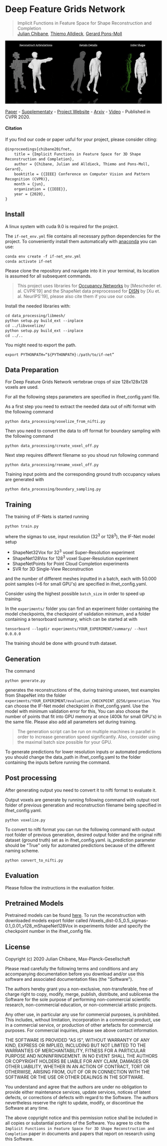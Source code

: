 
# Deep Feature Grids Network
> Implicit Functions in Feature Space for Shape Reconstruction and Completion <br />
> [Julian Chibane](http://virtualhumans.mpi-inf.mpg.de/people/Chibane.html), [Thiemo Alldieck](http://virtualhumans.mpi-inf.mpg.de/people/alldieck.html), [Gerard Pons-Moll](http://virtualhumans.mpi-inf.mpg.de/people/pons-moll.html)

![Teaser](teaser.gif)

[Paper](https://virtualhumans.mpi-inf.mpg.de/papers/chibane20ifnet/chibane20ifnet.pdf) - 
[Supplementaty](https://virtualhumans.mpi-inf.mpg.de/papers/chibane20ifnet/chibane20ifnet_supp.pdf) -
[Project Website](https://virtualhumans.mpi-inf.mpg.de/ifnets/) -
[Arxiv](https://arxiv.org/abs/2003.01456) -
[Video](https://youtu.be/cko07jINRZg) -
Published in CVPR 2020.


#### Citation

If you find our code or paper usful for your project, please consider citing:

    @inproceedings{chibane20ifnet,
        title = {Implicit Functions in Feature Space for 3D Shape Reconstruction and Completion},
        author = {Chibane, Julian and Alldieck, Thiemo and Pons-Moll, Gerard},
        booktitle = {{IEEE} Conference on Computer Vision and Pattern Recognition (CVPR)},
        month = {jun},
        organization = {{IEEE}},
        year = {2020},
    }

## Install

A linux system with cuda 9.0 is required for the project.

The `if-net_env.yml` file contains all necessary python dependencies for the project.
To conveniently install them automatically with [anaconda](https://www.anaconda.com/) you can use:
```
conda env create -f if-net_env.yml
conda activate if-net
```

Please clone the repository and navigate into it in your terminal, its location is assumed for all subsequent commands.

> This project uses libraries for [Occupancy Networks](https://github.com/autonomousvision/occupancy_networks) by [Mescheder et. al. CVPR'19] 
> and the ShapeNet data preprocessed for [DISN](https://github.com/Xharlie/DISN) by [Xu et. al. NeurIPS'19], please also cite them if you use our code.

Install the needed libraries with:
```
cd data_processing/libmesh/
python setup.py build_ext --inplace
cd ../libvoxelize/
python setup.py build_ext --inplace
cd ../..
```

You might need to export the path.
```
export PYTHONPATH=“${PYTHONPATH}:/path/to/if-net”
```

## Data Preparation
For Deep Feature Grids Network vertebrae crops of size 128x128x128 voxels are used.

For all the following steps parameters are specified in ifnet_config.yaml file.

As a first step you need to extract the needed data out of nifti format with the following command
```
python data_processing/voxelize_from_nifti.py
```
Then you need to convert the data to off format for boundary sampling with the following command
```
python data_processing/create_voxel_off.py
```
Next step requires different filename so you shoud run following command
```
python data_processing/rename_voxel_off.py
```

Training input points and the corresponding ground truth occupancy values are generated with
```
python data_processing/boundary_sampling.py
```

## Training
The training of IF-Nets is started running
```
python train.py
```
where the sigmas to use, input resolution (32<sup>3</sup> or 128<sup>3</sup>), the IF-Net model setup
+ ShapeNet32Vox for 32<sup>3</sup> voxel Super-Resolution experiment
+ ShapeNet128Vox for 128<sup>3</sup> voxel Super-Resolution experiment
+ ShapeNetPoints for Point Cloud Completion experiments
+ SVR for 3D Single-View Reconstruction

and the number of different meshes inputted in a batch, each with 50.000 point samples (=6 for small GPU's) are specified in ifnet_config.yaml. 

Consider using the highest possible `batch_size` in order to speed up training.

In the `experiments/` folder you can find an experiment folder containing the model checkpoints, the checkpoint of validation minimum, and a folder containing a tensorboard summary, which can be started at with
```
tensorboard --logdir experiments/YOUR_EXPERIMENT/summary/ --host 0.0.0.0
```

The training should be done with ground truth dataset.
## Generation
The command
```
python generate.py
```
generates the reconstructions of the, during training unseen, test examples from ShapeNet into  the folder 
```experiments/YOUR_EXPERIMENT/evaluation_CHECKPOINT_@256/generation```.
You can choose the IF-Net model checkpoint in ifnet_config.yaml. Use the model with minimum validation error for this, 
You can also choose the number of points that fit into GPU memory at once (400k for small GPU's) in the same file. Please also add all parameters set during training. 
> The generation script can be run on multiple machines in parallel in order to increase generation speed significantly. Also, consider using the maximal batch size possible for your GPU.

To generate predictions for lower resolution inputs or automated predictions you should change the data_path in ifnet_config.yaml to the folder containing the inputs before running the command.

## Post processing
After generating output you need to convert it to nifti format to evaluate it.

Output voxels are generate by running following command with output root folder of previous generation and reconstruction filename being specified in ifnet_config.yaml. 
```
python voxelize.py
```

To convert to nifti format you can run the following command with output root folder of previous generation, desired output folder and the original nifti dataset (ground truth) set as in ifnet_config.yaml. is_prediction parameter should be "True" only for automated predictions because of the different naming scheme.
```
python convert_to_nifti.py
```

## Evaluation
Please follow the instructions in the evaluation folder.

## Pretrained Models

Pretrained models can be found [here](https://syncandshare.lrz.de/getlink/fi5aXe7ySo6B46ZzzBFYVt/).
To run the reconstruction with downloaded models export folder called iVoxels_dist-0.5_0.5_sigmas-0.1_0.01_v128_mShapeNet128Vox in experiments folder and specify the checkpoint number in the ifnet_config file.


## License
Copyright (c) 2020 Julian Chibane, Max-Planck-Gesellschaft

Please read carefully the following terms and conditions and any accompanying documentation before you download and/or use this software and associated documentation files (the "Software").

The authors hereby grant you a non-exclusive, non-transferable, free of charge right to copy, modify, merge, publish, distribute, and sublicense the Software for the sole purpose of performing non-commercial scientific research, non-commercial education, or non-commercial artistic projects.

Any other use, in particular any use for commercial purposes, is prohibited. This includes, without limitation, incorporation in a commercial product, use in a commercial service, or production of other artefacts for commercial purposes.
For commercial inquiries, please see above contact information.

THE SOFTWARE IS PROVIDED "AS IS", WITHOUT WARRANTY OF ANY KIND, EXPRESS OR IMPLIED, INCLUDING BUT NOT LIMITED TO THE WARRANTIES OF MERCHANTABILITY, FITNESS FOR A PARTICULAR PURPOSE AND NONINFRINGEMENT. IN NO EVENT SHALL THE AUTHORS OR COPYRIGHT HOLDERS BE LIABLE FOR ANY CLAIM, DAMAGES OR OTHER LIABILITY, WHETHER IN AN ACTION OF CONTRACT, TORT OR OTHERWISE, ARISING FROM, OUT OF OR IN CONNECTION WITH THE SOFTWARE OR THE USE OR OTHER DEALINGS IN THE SOFTWARE.

You understand and agree that the authors are under no obligation to provide either maintenance services, update services, notices of latent defects, or corrections of defects with regard to the Software. The authors nevertheless reserve the right to update, modify, or discontinue the Software at any time.

The above copyright notice and this permission notice shall be included in all copies or substantial portions of the Software. You agree to cite the `Implicit Functions in Feature Space for 3D Shape Reconstruction and Completion` paper in documents and papers that report on research using this Software.
